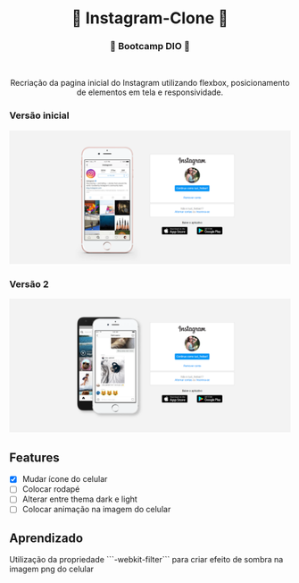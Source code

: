 <h1 align="center"> 🚧 Instagram-Clone 🚧</h1> 

<h3 align="center"> 🚀 Bootcamp DIO 🚀 </h3> <br>

<p align="center"> Recriação da pagina inicial do Instagram utilizando flexbox, posicionamento de elementos em tela e responsividade. <p>

<h3> Versão inicial </h3>

![Screenshot](picture-app.png)

<h3> Versão 2 </h3>

![Screenshot](picture-app-v1.png)

<h2>Features</h2>

- [x] Mudar ícone do celular
- [ ] Colocar rodapé
- [ ] Alterar entre thema dark e light
- [ ] Colocar animação na imagem do celular

<h2>Aprendizado</h2>

<p>Utilização da propriedade ```-webkit-filter``` para criar efeito de sombra na imagem png do celular</p>


